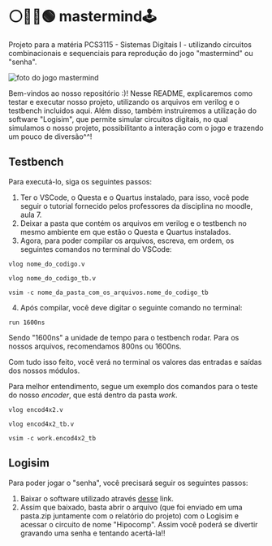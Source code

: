 # ⚪🔴🔵🟢 mastermind🕹️
Projeto para a matéria PCS3115 - Sistemas Digitais I - utilizando circuitos combinacionais e sequenciais para reprodução do jogo "mastermind" ou  "senha".

![foto do jogo mastermind](https://m.media-amazon.com/images/I/81Dl8jsSJ4L._AC_SL1500_.jpg)

Bem-vindos ao nosso repositório :)! Nesse README, explicaremos como testar e executar nosso projeto, utilizando os arquivos em verilog e o testbench incluidos aqui. Além disso, também instruiremos a utilização do software "Logisim", que permite simular circuitos digitais, no qual simulamos o nosso projeto, possibilitanto a interação com o jogo e trazendo um pouco de diversão^^!

## Testbench
Para executá-lo, siga os seguintes passos:

1. Ter o VSCode, o Questa e o Quartus instalado, para isso, você pode seguir o tutorial fornecido pelos professores da disciplina no moodle, aula 7. 
2. Deixar a pasta que contém os arquivos em verilog e o testbench no mesmo ambiente em que estão o Questa e Quartus instalados.
3. Agora, para poder compilar os arquivos, escreva, em ordem, os seguintes comandos no terminal do VSCode:
````
vlog nome_do_codigo.v
````
```
vlog nome_do_codigo_tb.v
```
```
vsim -c nome_da_pasta_com_os_arquivos.nome_do_codigo_tb
```
4. Após compilar, você deve digitar o seguinte comando no terminal:
```
run 1600ns
```
Sendo "1600ns" a unidade de tempo para o testbench rodar. Para os nossos arquivos, recomendamos 800ns ou 1600ns.

Com tudo isso feito, você verá no terminal os valores das entradas e saídas dos nossos módulos.

Para melhor entendimento, segue um exemplo dos comandos para o teste do nosso _encoder_, que está dentro da pasta _work_.

````
vlog encod4x2.v
````
```
vlog encod4x2_tb.v
```
```
vsim -c work.encod4x2_tb
```

## Logisim
Para poder jogar o "senha", você precisará seguir os seguintes passos:
1. Baixar o software utilizado através [desse](https://sourceforge.net/projects/logisimevolution/) link.
2. Assim que baixado, basta abrir o arquivo (que foi enviado em uma pasta.zip juntamente com o relatório do projeto) com o Logisim e acessar o circuito de nome "Hipocomp". Assim você poderá se divertir gravando uma senha e tentando acertá-la!!
